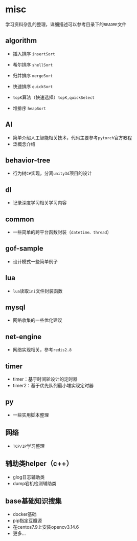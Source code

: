# misc
学习资料杂乱的整理，详细描述可以参考目录下的`README`文件 


## algorithm

- 插入排序 `insertSort` 

- 希尔排序 `shellSort`

- 归并排序 `mergeSort`

- 快速排序 `quickSort`

- `topK`算法（快速选择）`topK,quickSelect`

- 堆排序 `heapSort`


## AI

- 简单介绍人工智能相关技术，代码主要参考`pytorch`官方教程
- 泛概念介绍

## behavior-tree

- 行为树`C#`实现，分离`unity3d`项目的设计

## dl
- 记录深度学习相关学习内容

## common
- 一些简单的跨平台函数封装（`datetime、thread`）

## gof-sample
- 设计模式一些简单例子

## lua
- `lua`读取`ini`文件封装函数

## mysql
- 网络收集的一些优化建议

## net-engine
- 网络实现相关，参考`redis2.8`

## timer
- timer：基于时间轮设计的定时器
- timer2：基于优先队列最小堆实现定时器

## py
- 一些实用脚本整理

## 网络
- `TCP/IP`学习整理

## 辅助类helper（c++）
- glog日志辅助类
- dump宕机检测辅助类

## base基础知识搜集

- docker基础
- pip指定豆瓣源
- 在centos7.9上安装opencv3.14.6
- 更多...

